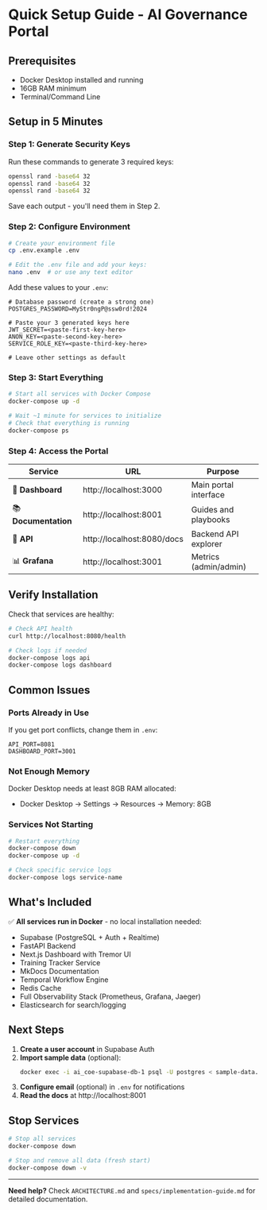 # Quick Setup Guide - AI Governance Portal

## Prerequisites
- Docker Desktop installed and running
- 16GB RAM minimum
- Terminal/Command Line

## Setup in 5 Minutes

### Step 1: Generate Security Keys
Run these commands to generate 3 required keys:

```bash
openssl rand -base64 32
openssl rand -base64 32  
openssl rand -base64 32
```

Save each output - you'll need them in Step 2.

### Step 2: Configure Environment
```bash
# Create your environment file
cp .env.example .env

# Edit the .env file and add your keys:
nano .env  # or use any text editor
```

Add these values to your `.env`:
```env
# Database password (create a strong one)
POSTGRES_PASSWORD=MyStr0ngP@ssw0rd!2024

# Paste your 3 generated keys here
JWT_SECRET=<paste-first-key-here>
ANON_KEY=<paste-second-key-here>
SERVICE_ROLE_KEY=<paste-third-key-here>

# Leave other settings as default
```

### Step 3: Start Everything
```bash
# Start all services with Docker Compose
docker-compose up -d

# Wait ~1 minute for services to initialize
# Check that everything is running
docker-compose ps
```

### Step 4: Access the Portal

| Service | URL | Purpose |
|---------|-----|---------|
| 🎯 **Dashboard** | http://localhost:3000 | Main portal interface |
| 📚 **Documentation** | http://localhost:8001 | Guides and playbooks |
| 🔌 **API** | http://localhost:8080/docs | Backend API explorer |
| 📊 **Grafana** | http://localhost:3001 | Metrics (admin/admin) |

## Verify Installation

Check that services are healthy:
```bash
# Check API health
curl http://localhost:8080/health

# Check logs if needed
docker-compose logs api
docker-compose logs dashboard
```

## Common Issues

### Ports Already in Use
If you get port conflicts, change them in `.env`:
```env
API_PORT=8081
DASHBOARD_PORT=3001
```

### Not Enough Memory
Docker Desktop needs at least 8GB RAM allocated:
- Docker Desktop → Settings → Resources → Memory: 8GB

### Services Not Starting
```bash
# Restart everything
docker-compose down
docker-compose up -d

# Check specific service logs
docker-compose logs service-name
```

## What's Included

✅ **All services run in Docker** - no local installation needed:
- Supabase (PostgreSQL + Auth + Realtime)
- FastAPI Backend
- Next.js Dashboard with Tremor UI
- Training Tracker Service
- MkDocs Documentation
- Temporal Workflow Engine
- Redis Cache
- Full Observability Stack (Prometheus, Grafana, Jaeger)
- Elasticsearch for search/logging

## Next Steps

1. **Create a user account** in Supabase Auth
2. **Import sample data** (optional):
   ```bash
   docker exec -i ai_coe-supabase-db-1 psql -U postgres < sample-data.sql
   ```
3. **Configure email** (optional) in `.env` for notifications
4. **Read the docs** at http://localhost:8001

## Stop Services

```bash
# Stop all services
docker-compose down

# Stop and remove all data (fresh start)
docker-compose down -v
```

---
**Need help?** Check `ARCHITECTURE.md` and `specs/implementation-guide.md` for detailed documentation.